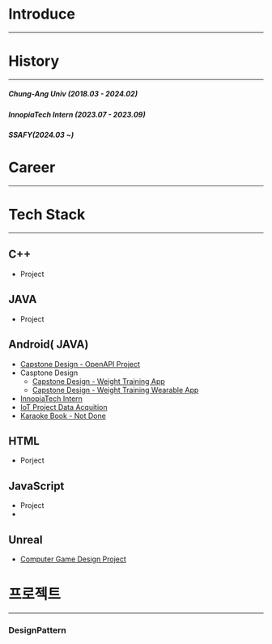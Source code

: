 # Introduce
------------------------------------------------

# History
------------------------------------------------
##### Chung-Ang Univ (2018.03 - 2024.02)
##### InnopiaTech Intern (2023.07 - 2023.09)
##### SSAFY(2024.03 ~)

# Career
------------------------------------------------

# Tech Stack
------------------------------------------------

## C++
   -  Project
## JAVA
   -  Project
## Android( JAVA)
   -   [Capstone Design - OpenAPI Project](https://github.com/gemutsruhe/DdaReung.git)
   -   Casptone Design
        - [Capstone Design - Weight Training App](https://github.com/gemutsruhe/wearableWT.git)
        -  [Capstone Design - Weight Training Wearable App](https://github.com/gemutsruhe/WearableWTWearOS.git)
   -  [InnopiaTech Intern](https://github.com/gemutsruhe/rppg-dataset-acquition.git)
   -  [IoT Project Data Acquition](https://github.com/gemutsruhe/get-android-sensor-data.git)
   -  [Karaoke Book - Not Done](https://github.com/gemutsruhe/KaraokeBook.git)
## HTML
   -  Porject
## JavaScript
   -  Project
   -  
## Unreal
  -  [Computer Game Design Project](https://github.com/byy0643/ADVProject.git)

# 프로젝트
------------------------------------------------
### DesignPattern
